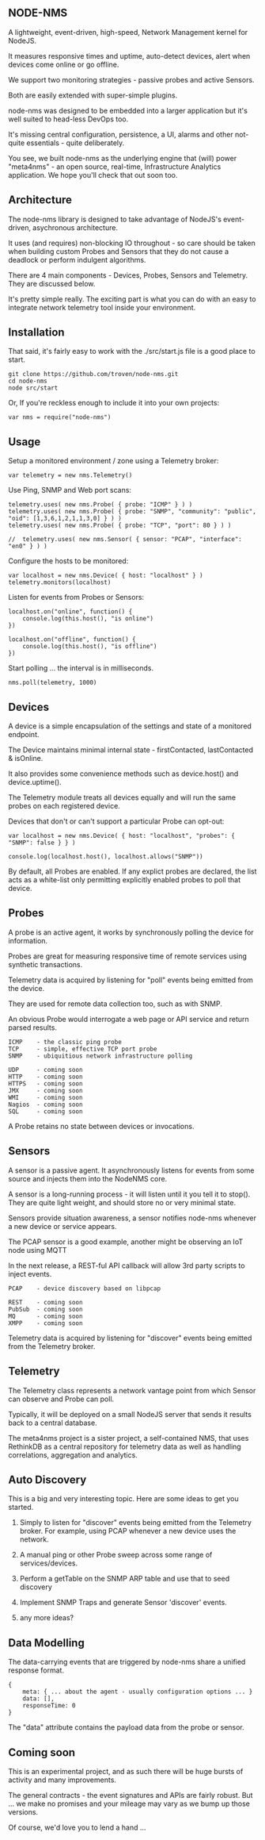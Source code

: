 NODE-NMS
--------

A lightweight, event-driven, high-speed, Network Management kernel for NodeJS. 

It measures responsive times and uptime, auto-detect devices, alert when devices come online or go offline.

We support two monitoring strategies - passive probes and active Sensors. 

Both are easily extended with super-simple plugins.

node-nms was designed to be embedded into a larger application but it's well suited to head-less DevOps too.

It's missing central configuration, persistence, a UI, alarms and other not-quite essentials - quite deliberately.

You see, we built node-nms as the underlying engine that (will) power "meta4nms" - an open source, real-time, Infrastructure Analytics application. We hope you'll check that out soon too.

Architecture
------------

The node-nms library is designed to take advantage of NodeJS's event-driven, asychronous architecture.

It uses (and requires) non-blocking IO throughout - so care should be taken when building custom Probes and Sensors that they do not cause a deadlock or perform indulgent algorithms.

There are 4 main components - Devices, Probes, Sensors and Telemetry. They are discussed below.

It's pretty simple really. The exciting part is what you can do with an easy to integrate network telemetry tool inside your environment. 

Installation
------------

That said, it's fairly easy to work with the ./src/start.js file is a good place to start.

	git clone https://github.com/troven/node-nms.git
	cd node-nms
	node src/start

Or, If you're reckless enough to include it into your own projects:

	var nms = require("node-nms")

Usage
-----

Setup a monitored environment / zone using a Telemetry broker:

	var telemetry = new nms.Telemetry()
	
Use Ping, SNMP and Web port scans:

	telemetry.uses( new nms.Probe( { probe: "ICMP" } ) )
	telemetry.uses( new nms.Probe( { probe: "SNMP", "community": "public", "oid": [1,3,6,1,2,1,1,3,0] } ) )
	telemetry.uses( new nms.Probe( { probe: "TCP", "port": 80 } ) )

	//	telemetry.uses( new nms.Sensor( { sensor: "PCAP", "interface": "en0" } ) )
	
Configure the hosts to be monitored:

	var localhost = new nms.Device( { host: "localhost" } )
	telemetry.monitors(localhost)

Listen for events from Probes or Sensors:

	localhost.on("online", function() {
		console.log(this.host(), "is online")
	})

	localhost.on("offline", function() {
		console.log(this.host(), "is offline")
	})

Start polling ... the interval is in milliseconds. 

	nms.poll(telemetry, 1000)

Devices
-------

A device is a simple encapsulation of the settings and state of a monitored endpoint.

The Device maintains minimal internal state - firstContacted, lastContacted & isOnline.

It also provides some convenience methods such as device.host() and device.uptime().

The Telemetry module treats all devices equally and will run the same probes on each registered device.

Devices that don't or can't support a particular Probe can opt-out:

	var localhost = new nms.Device( { host: "localhost", "probes": { "SNMP": false } } )

	console.log(localhost.host(), localhost.allows("SNMP"))

By default, all Probes are enabled. If any explict probes are declared, the list acts as a white-list only
permitting explicitly enabled probes to poll that device. 

Probes
------

A probe is an active agent, it works by synchronously polling the device for information.

Probes are great for measuring responsive time of remote services using synthetic transactions.

Telemetry data is acquired by listening for "poll" events being emitted from the device.

They are used for remote data collection too, such as with SNMP.

An obvious Probe would interrogate a web page or API service and return parsed results.


	ICMP 	- the classic ping probe
	TCP	 	- simple, effective TCP port probe
	SNMP	- ubiquitious network infrastructure polling

	UDP		- coming soon
	HTTP	- coming soon
	HTTPS	- coming soon
	JMX		- coming soon
	WMI		- coming soon
	Nagios	- coming soon
	SQL		- coming soon

A Probe retains no state between devices or invocations.

Sensors
-------

A sensor is a passive agent. It asynchronously listens for events from some source and injects them into 
the NodeNMS core.

A sensor is a long-running process - it will listen until it you tell it to stop(). They are quite light weight, and should store no or very minimal state.

Sensors provide situation awareness, a sensor notifies node-nms whenever a new device or service appears.

The PCAP sensor is a good example, another might be observing an IoT node using MQTT

In the next release, a REST-ful API callback will allow 3rd party scripts to inject events.

	PCAP	- device discovery based on libpcap

	REST	- coming soon
	PubSub	- coming soon
	MQ		- coming soon
	XMPP	- coming soon

Telemetry data is acquired by listening for "discover" events being emitted from the Telemetry broker.

Telemetry
---------

The Telemetry class represents a network vantage point from which Sensor can observe and Probe can poll.

Typically, it will be deployed on a small NodeJS server that sends it results back to a central database.

The meta4nms project is a sister project, a self-contained NMS, that uses RethinkDB as a central repository for telemetry data as well as handling correlations, aggregation and analytics.

Auto Discovery
--------------

This is a big and very interesting topic. Here are some ideas to get you started.

1) Simply to listen for "discover" events being emitted from the Telemetry broker. For example, using PCAP whenever a new device uses the network.

2) A manual ping or other Probe sweep across some range of services/devices.

3) Perform a getTable on the SNMP ARP table and use that to seed discovery 

4) Implement SNMP Traps and generate Sensor 'discover' events.

5) any more ideas?

Data Modelling
--------------

The data-carrying events that are triggered by node-nms share a unified response format.

	{
		meta: { ... about the agent - usually configuration options ... }
		data: [],
		responseTime: 0
	}

The "data" attribute contains the payload data from the probe or sensor.

Coming soon
-----------

This is an experimental project, and as such there will be huge bursts of activity and many improvements.

The general contracts - the event signatures and APIs are fairly robust. But ... we make no promises and your mileage may vary as we bump up those versions.

Of course, we'd love you to lend a hand ...
